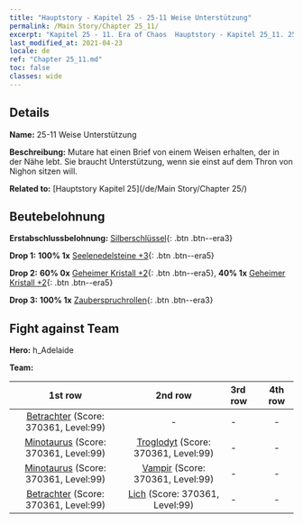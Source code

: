```yaml
---
title: "Hauptstory - Kapitel 25 - 25-11 Weise Unterstützung"
permalink: /Main Story/Chapter 25_11/
excerpt: "Kapitel 25 - 11. Era of Chaos  Hauptstory - Kapitel 25_11. 25-11 Weise Unterstützung"
last_modified_at: 2021-04-23
locale: de
ref: "Chapter 25_11.md"
toc: false
classes: wide
---
```


## Details

 **Name:** 25-11 Weise Unterstützung

 **Beschreibung:** Mutare hat einen Brief von einem Weisen erhalten, der in der Nähe lebt. Sie braucht Unterstützung, wenn sie einst auf dem Thron von Nighon sitzen will.

 **Related to:** [Hauptstory Kapitel 25](/de/Main Story/Chapter 25/)

## Beutebelohnung

 **Erstabschlussbelohnung:** [Silberschlüssel](/ItemsDE/con_693/){: .btn .btn--era3}

 **Drop 1:** **100% 1x** [Seelenedelsteine +3](/ItemsDE/mat_86/){: .btn .btn--era5}

 **Drop 2:** **60% 0x** [Geheimer Kristall +2](/ItemsDE/mat_80/){: .btn .btn--era5}, **40% 1x** [Geheimer Kristall +2](/ItemsDE/mat_80/){: .btn .btn--era5}

 **Drop 3:** **100% 1x** [Zauberspruchrollen](/ItemsDE/con_694/){: .btn .btn--era3}


## Fight against Team
 **Hero:** h_Adelaide

 **Team:**


  | 1st row | 2nd row | 3rd row | 4th row |
  |:----:|:----:|:----|:----:|
  | [Betrachter](/de/units/Beholder/) (Score: 370361, Level:99)  | - | - | - |
  | [Minotaurus](/de/units/Minotaur/) (Score: 370361, Level:99)  | [Troglodyt](/de/units/Troglodyte/) (Score: 370361, Level:99)  | - | - |
  | [Minotaurus](/de/units/Minotaur/) (Score: 370361, Level:99)  | [Vampir](/de/units/Vampire/) (Score: 370361, Level:99)  | - | - |
  | [Betrachter](/de/units/Beholder/) (Score: 370361, Level:99)  | [Lich](/de/units/Lich/) (Score: 370361, Level:99)  | - | - |


